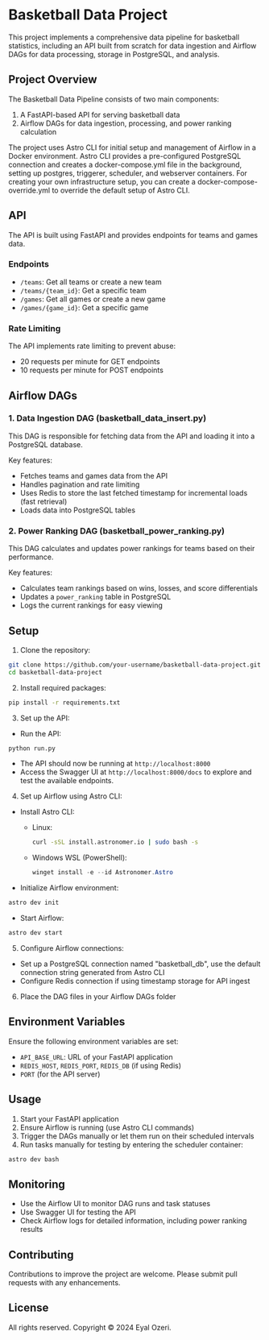 # Basketball Data Project

This project implements a comprehensive data pipeline for basketball statistics, including an API built from scratch for data ingestion and Airflow DAGs for data processing, storage in PostgreSQL, and analysis.

## Project Overview

The Basketball Data Pipeline consists of two main components:
1. A FastAPI-based API for serving basketball data
2. Airflow DAGs for data ingestion, processing, and power ranking calculation

The project uses Astro CLI for initial setup and management of Airflow in a Docker environment.
Astro CLI provides a pre-configured PostgreSQL connection and creates a docker-compose.yml file in the background, setting up postgres, triggerer, scheduler, and webserver containers.
For creating your own infrastructure setup, you can create a docker-compose-override.yml to override the default setup of Astro CLI.

## API

The API is built using FastAPI and provides endpoints for teams and games data.

### Endpoints

- `/teams`: Get all teams or create a new team
- `/teams/{team_id}`: Get a specific team
- `/games`: Get all games or create a new game
- `/games/{game_id}`: Get a specific game

### Rate Limiting

The API implements rate limiting to prevent abuse:
- 20 requests per minute for GET endpoints
- 10 requests per minute for POST endpoints

## Airflow DAGs

### 1. Data Ingestion DAG (basketball_data_insert.py)

This DAG is responsible for fetching data from the API and loading it into a PostgreSQL database.

Key features:
- Fetches teams and games data from the API
- Handles pagination and rate limiting
- Uses Redis to store the last fetched timestamp for incremental loads (fast retrieval)
- Loads data into PostgreSQL tables

### 2. Power Ranking DAG (basketball_power_ranking.py)

This DAG calculates and updates power rankings for teams based on their performance.

Key features:
- Calculates team rankings based on wins, losses, and score differentials
- Updates a `power_ranking` table in PostgreSQL
- Logs the current rankings for easy viewing

## Setup

1. Clone the repository:

```bash
git clone https://github.com/your-username/basketball-data-project.git
cd basketball-data-project
```

2. Install required packages:

```bash
pip install -r requirements.txt
```

3. Set up the API:

- Run the API:

```bash
python run.py
```

- The API should now be running at `http://localhost:8000`
- Access the Swagger UI at `http://localhost:8000/docs` to explore and test the available endpoints.

4. Set up Airflow using Astro CLI:

- Install Astro CLI:
  - Linux:
    ```bash
    curl -sSL install.astronomer.io | sudo bash -s
    ```
  - Windows WSL (PowerShell):
    ```powershell
    winget install -e --id Astronomer.Astro
    ```

- Initialize Airflow environment:
```bash
astro dev init
```

- Start Airflow:
```bash
astro dev start
```

5. Configure Airflow connections:
- Set up a PostgreSQL connection named "basketball_db", use the default connection string generated from Astro CLI
- Configure Redis connection if using timestamp storage for API ingest

6. Place the DAG files in your Airflow DAGs folder

## Environment Variables

Ensure the following environment variables are set:
- `API_BASE_URL`: URL of your FastAPI application
- `REDIS_HOST`, `REDIS_PORT`, `REDIS_DB` (if using Redis)
- `PORT` (for the API server)

## Usage

1. Start your FastAPI application
2. Ensure Airflow is running (use Astro CLI commands)
3. Trigger the DAGs manually or let them run on their scheduled intervals
4. Run tasks manually for testing by entering the scheduler container:

```bash
astro dev bash
```

## Monitoring

- Use the Airflow UI to monitor DAG runs and task statuses
- Use Swagger UI for testing the API
- Check Airflow logs for detailed information, including power ranking results

## Contributing

Contributions to improve the project are welcome. Please submit pull requests with any enhancements.

## License

All rights reserved. Copyright © 2024 Eyal Ozeri.